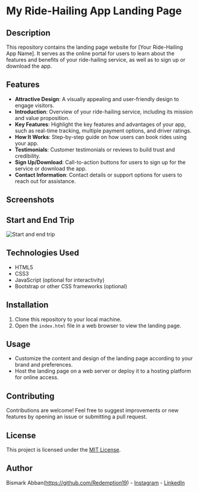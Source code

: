 # My Ride-Hailing App Landing Page

## Description
This repository contains the landing page website for [Your Ride-Hailing App Name]. It serves as the online portal for users to learn about the features and benefits of your ride-hailing service, as well as to sign up or download the app.

## Features
- **Attractive Design**: A visually appealing and user-friendly design to engage visitors.
- **Introduction**: Overview of your ride-hailing service, including its mission and value proposition.
- **Key Features**: Highlight the key features and advantages of your app, such as real-time tracking, multiple payment options, and driver ratings.
- **How It Works**: Step-by-step guide on how users can book rides using your app.
- **Testimonials**: Customer testimonials or reviews to build trust and credibility.
- **Sign Up/Download**: Call-to-action buttons for users to sign up for the service or download the app.
- **Contact Information**: Contact details or support options for users to reach out for assistance.

## Screenshots

## Start and End Trip
![Start and end trip](https://github.com/Redemption19/flashGo-Landing-Page/assets/56071671/62f19d0f-08ba-4cfa-8240-d5c60a53c60e)

## Technologies Used
- HTML5
- CSS3
- JavaScript (optional for interactivity)
- Bootstrap or other CSS frameworks (optional)

## Installation
1. Clone this repository to your local machine.
2. Open the `index.html` file in a web browser to view the landing page.

## Usage
- Customize the content and design of the landing page according to your brand and preferences.
- Host the landing page on a web server or deploy it to a hosting platform for online access.

## Contributing
Contributions are welcome! Feel free to suggest improvements or new features by opening an issue or submitting a pull request.

## License
This project is licensed under the [MIT License](LICENSE).

## Author
Bismark Abban(https://github.com/Redemption19) - [Instagram](https://www.instagram.com/bismark.abban/) - [LinkedIn](https://www.linkedin.com/in/bismark-abban-256055193/)
